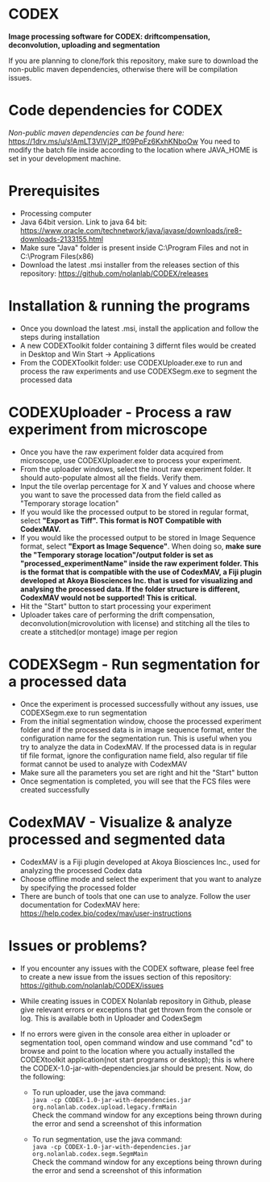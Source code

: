 # CODEX

**Image processing software for CODEX: driftcompensation, deconvolution, uploading and segmentation**

If you are planning to clone/fork this repository, make sure to download the non-public maven dependencies, otherwise there will be compilation issues.

# Code dependencies for CODEX
*Non-public maven dependencies can be found here:* https://1drv.ms/u/s!AmLT3VlVj2P_lf09PpFz6KxhKNboOw
You need to modify the batch file inside according to the location where JAVA_HOME is set in your development machine. 

# Prerequisites
* Processing computer
* Java 64bit version. Link to java 64 bit: https://www.oracle.com/technetwork/java/javase/downloads/jre8-downloads-2133155.html
* Make sure "Java" folder is present inside C:\Program Files and not in C:\Program Files(x86)
* Download the latest .msi installer from the releases section of this repository: https://github.com/nolanlab/CODEX/releases

# Installation & running the programs
* Once you download the latest .msi, install the application and follow the steps during installation
* A new CODEXToolkit folder containing 3 differnt files would be created in Desktop and Win Start -> Applications
* From the CODEXToolkit folder: use CODEXUploader.exe to run and process the raw experiments and use CODEXSegm.exe to segment the processed data

# CODEXUploader - Process a raw experiment from microscope
* Once you have the raw experiment folder data acquired from microscope, use CODEXUploader.exe to process your experiment.
* From the uploader windows, select the inout raw experiment folder. It should auto-populate almost all the fields. Verify them.
* Input the tile overlap percentage for X and Y values and choose where you want to save the processed data from the field called as "Temporary storage location"
* If you would like the processed output to be stored in regular format, select **"Export as Tiff". This format is NOT Compatible with CodexMAV.**
* If you would like the processed output to be stored in Image Sequence format, select **"Export as Image Sequence"**. When doing so, **make sure the "Temporary storage location"/output folder is set as "processed_experimentName" inside the raw experiment folder. This is the format that is compatible with the use of CodexMAV, a Fiji plugin developed at Akoya Biosciences Inc. that is used for visualizing and analysing the processed data. If the folder structure is different, CodexMAV would not be supported! This is critical.**
* Hit the "Start" button to start processing your experiment
* Uploader takes care of performing the drift compensation, deconvolution(microvolution with license) and stitching all the tiles to create a stitched(or montage) image per region

# CODEXSegm - Run segmentation for a processed data
* Once the experiment is processed successfully without any issues, use CODEXSegm.exe to run segmentation 
* From the initial segmentation window, choose the processed experiment folder and if the processed data is in image sequence format, enter the configuration name for the segmentation run. This is useful when you try to analyze the data in CodexMAV. If the processed data is in regular tif file format, ignore the configuration name field, also regular tif file format cannot be used to analyze with CodexMAV
* Make sure all the parameters you set are right and hit the "Start" button
* Once segmentation is completed, you will see that the FCS files were created successfully

# CodexMAV - Visualize & analyze processed and segmented data
* CodexMAV is a Fiji plugin developed at Akoya Biosciences Inc., used for analyzing the processed Codex data
* Choose offline mode and select the experiment that you want to analyze by specifying the processed folder
* There are bunch of tools that one can use to analyze. Follow the user documentation for CodexMAV here: https://help.codex.bio/codex/mav/user-instructions

# Issues or problems?
* If you encounter any issues with the CODEX software, please feel free to create a new issue from the issues section of this repository: https://github.com/nolanlab/CODEX/issues
* While creating issues in CODEX Nolanlab repository in Github, please give relevant errors or exceptions that get thrown from the console or log. This is available both in Uploader and CodexSegm
* If no errors were given in the console area either in uploader or segmentation tool, open command window and use command "cd" to browse and point to the location where you actually installed the CODEXtoolkit application(not start programs or desktop); this is where the CODEX-1.0-jar-with-dependencies.jar should be present. Now, do the following:

  * To run uploader, use the java command:                                                                                                
  `java -cp CODEX-1.0-jar-with-dependencies.jar org.nolanlab.codex.upload.legacy.frmMain`                                                        
  Check the command window for any exceptions being thrown during the error and send a screenshot of this information
     
  * To run segmentation, use the java command:                                                                                            
  `java -cp CODEX-1.0-jar-with-dependencies.jar org.nolanlab.codex.segm.SegmMain`                                                        
  Check the command window for any exceptions being thrown during the error and send a screenshot of this information










